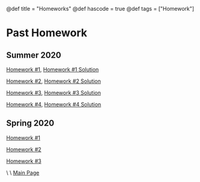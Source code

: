 @def title = "Homeworks"
@def hascode = true
@def tags = ["Homework"]

# Past Homework


## Summer 2020

[Homework #1](ME_417_Control_of_Mechanical_Systems_Summer_2020_-_Homework_1.pdf),
[Homework #1 Solution](ME_417_Control_of_Mechanical_Systems_Summer_2020_-_Homework_1_Solution.pdf)

[Homework #2](ME_417_Control_of_Mechanical_Systems_Summer_2020_-_Homework_2.pdf),
[Homework #2 Solution](ME_417_Control_of_Mechanical_Systems_Summer_2020_-_Homework_2_Solution.pdf)

[Homework #3](ME_417_Control_of_Mechanical_Systems_Summer_2020_-_Homework_3.pdf),
[Homework #3 Solution](ME_417_Control_of_Mechanical_Systems_Summer_2020_-_Homework_3_Solution.pdf)

[Homework #4](ME_417_Control_of_Mechanical_Systems_Summer_2020_-_Homework_4.pdf),
[Homework #4 Solution](ME_417_Control_of_Mechanical_Systems_Summer_2020_-_Homework_4_Solution.pdf)

## Spring 2020

[Homework #1](ME_417_Control_of_Mechanical_Systems_Spring_2020_-_Homework_1.pdf)

[Homework #2](ME_417_Control_of_Mechanical_Systems_Spring_2020_-_Homework_2.pdf)

[Homework #3](ME_417_Control_of_Mechanical_Systems_Spring_2020_-_Homework_3.pdf)



\\
\\
[Main Page](/index.html)
